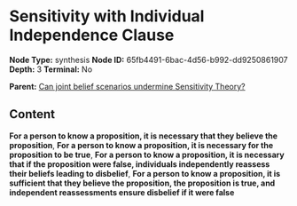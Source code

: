 # Sensitivity with Individual Independence Clause

**Node Type:** synthesis
**Node ID:** 65fb4491-6bac-4d56-b992-dd9250861907
**Depth:** 3
**Terminal:** No

**Parent:** [Can joint belief scenarios undermine Sensitivity Theory?](can-joint-belief-scenarios-undermine-sensitivity-theory.md)

## Content

**For a person to know a proposition, it is necessary that they believe the proposition**, **For a person to know a proposition, it is necessary for the proposition to be true**, **For a person to know a proposition, it is necessary that if the proposition were false, individuals independently reassess their beliefs leading to disbelief**, **For a person to know a proposition, it is sufficient that they believe the proposition, the proposition is true, and independent reassessments ensure disbelief if it were false**
